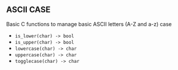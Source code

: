 ASCII CASE
---------------

Basic C functions to manage basic ASCII letters (A-Z and a-z) case

+ `is_lower(char) -> bool`
+ `is_upper(char) -> bool`
+ `lowercase(char) -> char`
+ `uppercase(char) -> char`
+ `togglecase(char) -> char`

